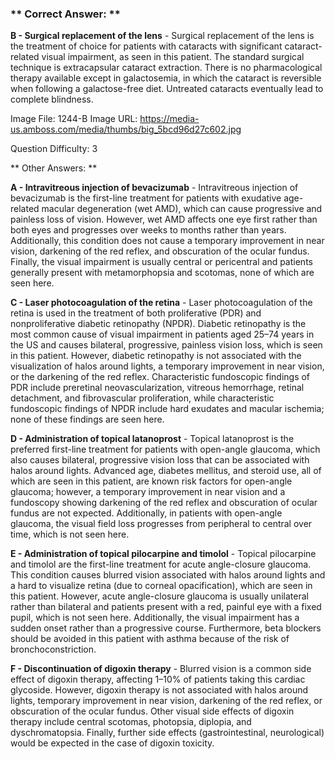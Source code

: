 ### ** Correct Answer: **

**B - Surgical replacement of the lens** - Surgical replacement of the lens is the treatment of choice for patients with cataracts with significant cataract-related visual impairment, as seen in this patient. The standard surgical technique is extracapsular cataract extraction. There is no pharmacological therapy available except in galactosemia, in which the cataract is reversible when following a galactose-free diet. Untreated cataracts eventually lead to complete blindness.

Image File: 1244-B
Image URL: https://media-us.amboss.com/media/thumbs/big_5bcd96d27c602.jpg

Question Difficulty: 3

** Other Answers: **

**A - Intravitreous injection of bevacizumab** - Intravitreous injection of bevacizumab is the first-line treatment for patients with exudative age-related macular degeneration (wet AMD), which can cause progressive and painless loss of vision. However, wet AMD affects one eye first rather than both eyes and progresses over weeks to months rather than years. Additionally, this condition does not cause a temporary improvement in near vision, darkening of the red reflex, and obscuration of the ocular fundus. Finally, the visual impairment is usually central or pericentral and patients generally present with metamorphopsia and scotomas, none of which are seen here.

**C - Laser photocoagulation of the retina** - Laser photocoagulation of the retina is used in the treatment of both proliferative (PDR) and nonproliferative diabetic retinopathy (NPDR). Diabetic retinopathy is the most common cause of visual impairment in patients aged 25–74 years in the US and causes bilateral, progressive, painless vision loss, which is seen in this patient. However, diabetic retinopathy is not associated with the visualization of halos around lights, a temporary improvement in near vision, or the darkening of the red reflex. Characteristic fundoscopic findings of PDR include preretinal neovascularization, vitreous hemorrhage, retinal detachment, and fibrovascular proliferation, while characteristic fundoscopic findings of NPDR include hard exudates and macular ischemia; none of these findings are seen here.

**D - Administration of topical latanoprost** - Topical latanoprost is the preferred first-line treatment for patients with open-angle glaucoma, which also causes bilateral, progressive vision loss that can be associated with halos around lights. Advanced age, diabetes mellitus, and steroid use, all of which are seen in this patient, are known risk factors for open-angle glaucoma; however, a temporary improvement in near vision and a fundoscopy showing darkening of the red reflex and obscuration of ocular fundus are not expected. Additionally, in patients with open-angle glaucoma, the visual field loss progresses from peripheral to central over time, which is not seen here.

**E - Administration of topical pilocarpine and timolol** - Topical pilocarpine and timolol are the first-line treatment for acute angle-closure glaucoma. This condition causes blurred vision associated with halos around lights and a hard to visualize retina (due to corneal opacification), which are seen in this patient. However, acute angle-closure glaucoma is usually unilateral rather than bilateral and patients present with a red, painful eye with a fixed pupil, which is not seen here. Additionally, the visual impairment has a sudden onset rather than a progressive course. Furthermore, beta blockers should be avoided in this patient with asthma because of the risk of bronchoconstriction.

**F - Discontinuation of digoxin therapy** - Blurred vision is a common side effect of digoxin therapy, affecting 1–10% of patients taking this cardiac glycoside. However, digoxin therapy is not associated with halos around lights, temporary improvement in near vision, darkening of the red reflex, or obscuration of the ocular fundus. Other visual side effects of digoxin therapy include central scotomas, photopsia, diplopia, and dyschromatopsia. Finally, further side effects (gastrointestinal, neurological) would be expected in the case of digoxin toxicity.


